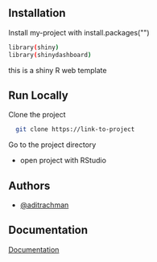 
## Installation

Install my-project with install.packages("")

```bash
library(shiny)
library(shinydashboard)
```
this is a shiny R web template

    
## Run Locally

Clone the project

```bash
  git clone https://link-to-project
```

Go to the project directory

- open project with RStudio






## Authors

- [@aditrachman](https://www.github.com/aditrachman)


## Documentation

[Documentation](https://rstudio.github.io/shinydashboard/)

